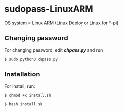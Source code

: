 # sudopass-LinuxARM

OS system = Linux ARM (Linux Deploy or Linux for *-pi)

## Changing password

For changing password, edit ***chpass.py*** and run
```
$ sudo python3 chpass.py
```
## Installation

For install, run:
```
$ chmod +x install.sh

$ bash install.sh
```
